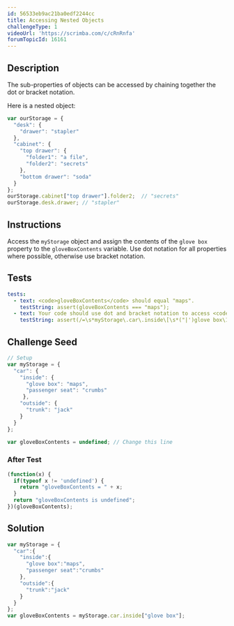 ```yaml
---
id: 56533eb9ac21ba0edf2244cc
title: Accessing Nested Objects
challengeType: 1
videoUrl: 'https://scrimba.com/c/cRnRnfa'
forumTopicId: 16161
---
```


## Description

<section id='description'>

The sub-properties of objects can be accessed by chaining together the dot or bracket notation.

Here is a nested object:

```js
var ourStorage = {
  "desk": {
    "drawer": "stapler"
  },
  "cabinet": {
    "top drawer": { 
      "folder1": "a file",
      "folder2": "secrets"
    },
    "bottom drawer": "soda"
  }
};
ourStorage.cabinet["top drawer"].folder2;  // "secrets"
ourStorage.desk.drawer; // "stapler"
```

</section>

## Instructions

<section id='instructions'>

Access the `myStorage` object and assign the contents of the `glove box` property to the `gloveBoxContents` variable. Use dot notation for all properties where possible, otherwise use bracket notation.

</section>

## Tests

<section id='tests'>

```yml
tests:
  - text: <code>gloveBoxContents</code> should equal "maps".
    testString: assert(gloveBoxContents === "maps");
  - text: Your code should use dot and bracket notation to access <code>myStorage</code>.
    testString: assert(/=\s*myStorage\.car\.inside\[\s*("|')glove box\1\s*\]/g.test(code));

```

</section>

## Challenge Seed

<section id='challengeSeed'>

<div id='js-seed'>

```js
// Setup
var myStorage = {
  "car": {
    "inside": {
      "glove box": "maps",
      "passenger seat": "crumbs"
     },
    "outside": {
      "trunk": "jack"
    }
  }
};

var gloveBoxContents = undefined; // Change this line

```

</div>

### After Test

<div id='js-teardown'>

```js
(function(x) { 
  if(typeof x != 'undefined') { 
    return "gloveBoxContents = " + x;
  }
  return "gloveBoxContents is undefined";
})(gloveBoxContents);
```

</div>

</section>

## Solution

<section id='solution'>

```js
var myStorage = {
  "car":{
    "inside":{
      "glove box":"maps",
      "passenger seat":"crumbs"
    },
    "outside":{
      "trunk":"jack"
    }
  }
};
var gloveBoxContents = myStorage.car.inside["glove box"];
```

</section>
